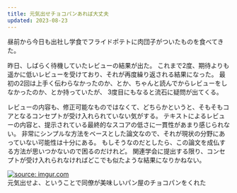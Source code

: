 ```yaml
---
title: 元気出せチョコパンあれば大丈夫
updated: 2023-08-23
---
```


昼前から今日も出社し学食でフライドポテトに肉団子がついたものを食べてきた。

昨日、しばらく待機していたレビューの結果が出た。
これまで2度、期待よりも遥かに低いレビューを受けており、それが再度繰り返される結果になった。
最初の2回は上手く伝わらなかったのか、とか、ちゃんと読んでからレビューをしなかったのか、とか持っていたが、
3度目にもなると流石に疑問が出てくる。

レビューの内容も、修正可能なものではなくて、どちらかというと、そもそもコアとなるコンセプトが受け入れられていない気がする。
テキストによるレビューの内容と、提示されている最終的なスコアの低さに一貫性があまり感じられない。
非常にシンプルな方法をベースとした論文なので、それが現状の分野にあっていない可能性は十分にある。
もしそうなのだとしたら、この論文を成仏する方法が思いつかないので困るのだけれど。
関連学会に提出する限り、コンセプトが受け入れられなければどこでも似たような結果になりかねない。

<a href="https://imgur.com/CnMPciV"><img src="https://i.imgur.com/CnMPciV.jpg" title="source: imgur.com" /></a>  
元気出せよ、ということで同僚が美味しいパン屋のチョコパンをくれた
